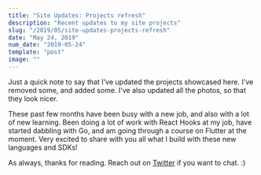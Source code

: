 ```yaml
---
title: "Site Updates: Projects refresh"
description: "Recent updates to my site projects"
slug: "/2019/05/site-updates-projects-refresh"
date: "May 24, 2019"
num_date: "2019-05-24"
template: "post"
image: ""
---
```


Just a quick note to say that I've updated the projects showcased here. I've removed some, and added some. I've also updated all the photos, so that they look nicer.

These past few months have been busy with a new job, and also with a lot of new learning. Been doing a lot of work with React Hooks at my job, have started dabbling with Go, and am going through a course on Flutter at the moment. Very excited to share with you all what I build with these new languages and SDKs!

As always, thanks for reading. Reach out on <a href="https://twitter.com/njosefbeck">Twitter</a> if you want to chat. :)